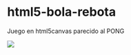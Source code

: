 html5-bola-rebota
=================

Juego en html5canvas parecido al PONG

<img src="https://lh6.googleusercontent.com/-oClRnBRmEXc/UGW4nGdgmhI/AAAAAAAAB9M/gY9PZ0rS6kQ/s800/html5-bola-rebota.png" style="border:0;">
